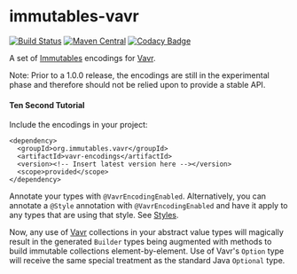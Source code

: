 immutables-vavr
===

[![Build Status](https://travis-ci.org/immutables/immutables-vavr.svg)](https://travis-ci.org/immutables/immutables-vavr)
[![Maven Central](https://img.shields.io/maven-central/v/org.immutables.vavr/immutables-vavr.png?style=flat-square)](http://search.maven.org/#search%7Cga%7C1%7Cg%3A%22org.immutables.vavr%22)
[![Codacy Badge](https://api.codacy.com/project/badge/Grade/98691df562e44db69bcace5ee9913855)](https://www.codacy.com/app/github_79/immutables-vavr?utm_source=github.com&amp;utm_medium=referral&amp;utm_content=immutables/immutables-vavr&amp;utm_campaign=Badge_Grade)

A set of [Immutables](http://immutables.org) encodings for [Vavr](http://vavr.io).

Note: Prior to a 1.0.0 release, the encodings are still in the
experimental phase and therefore should not be relied upon to provide
a stable API.

#### Ten Second Tutorial

Include the encodings in your project:

```
<dependency>
  <groupId>org.immutables.vavr</groupId>
  <artifactId>vavr-encodings</artifactId>
  <version><!-- Insert latest version here --></version>
  <scope>provided</scope>
</dependency>
```

Annotate your types with `@VavrEncodingEnabled`. Alternatively,
you can annotate a `@Style` annotation with `@VavrEncodingEnabled`
and have it apply to any types that are using that style. See
[Styles](http://immutables.github.io/style.html).

Now, any use of [Vavr](http://vavr.io) collections in your
abstract value types will magically result in the generated `Builder`
types being augmented with methods to build immutable collections
element-by-element. Use of Vavr's `Option` type will receive
the same special treatment as the standard Java `Optional` type.

